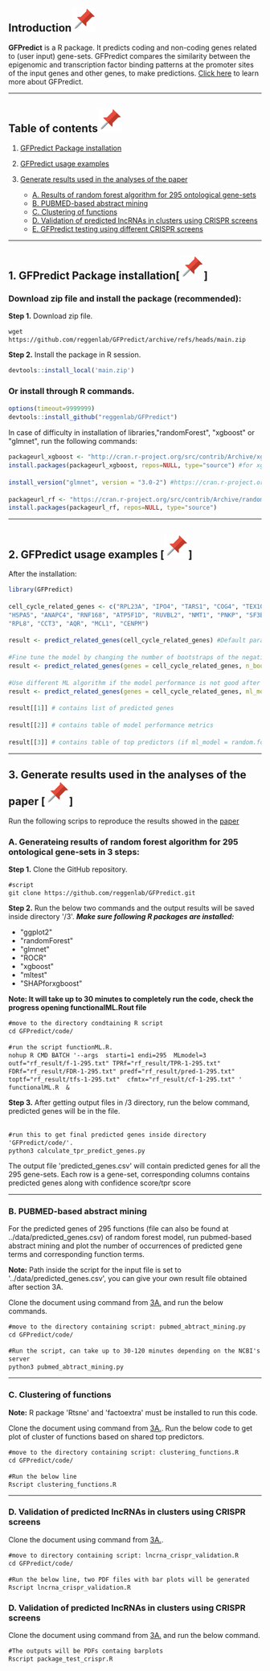 ## Introduction[![](./extras/images/pin.svg)](#introduction)

**GFPredict** is a R package. It predicts coding and non-coding genes related to (user input) gene-sets. GFPredict compares the similarity between the epigenomic and transcription factor binding patterns at the promoter sites of the input genes and other genes, to make predictions. [Click here](https://www.biorxiv.org/content/10.1101/2022.04.17.488570v1) to learn more about GFPredict.

---

## Table of contents[![](./extras/images/pin.svg)](#table-of-contents)
1. [GFPredict Package installation](#installation)

2. [GFPredict usage examples](#examples)

3. [Generate results used in the analyses of the paper](#results)
   - [A. Results of random forest algorithm for 295 ontological gene-sets](#ontology_results)
   - [B. PUBMED-based abstract mining](#pubmed_abtract_mining)
   - [C. Clustering of functions](#function_cluster)
   - [D. Validation of predicted lncRNAs in clusters using CRISPR screens](#cluster_crispr_screen)
   - [E. GFPredict testing using different CRISPR screens](#different_crispr_screen)


---

## 1. GFPredict Package installation[![](./extras/images/pin.svg)]<a name="installation"></a>

### Download zip file and install the package (recommended):

**Step 1.** Download zip file.

```shell
wget https://github.com/reggenlab/GFPredict/archive/refs/heads/main.zip

```
**Step 2.** Install the package in R session.

```r
devtools::install_local('main.zip')

```

### Or install through R commands.


``` r
options(timeout=9999999)
devtools::install_github("reggenlab/GFPredict")
```

In case of difficulty in installation of libraries,"randomForest", "xgboost" or "glmnet", run the following commands:
``` r
packageurl_xgboost <- "http://cran.r-project.org/src/contrib/Archive/xgboost/xgboost_0.90.0.2.tar.gz"
install.packages(packageurl_xgboost, repos=NULL, type="source") #for xgboost

install_version("glmnet", version = "3.0-2") #https://cran.r-project.org/src/contrib/Archive/glmnet/ 

packageurl_rf <- "https://cran.r-project.org/src/contrib/Archive/randomForest/randomForest_4.6-12.tar.gz"
install.packages(packageurl_rf, repos=NULL, type="source") 

```

---

## 2. GFPredict usage examples [![](./extras/images/pin.svg)]<a name="examples"></a>

After the installation:

``` r
library(GFPredict)

cell_cycle_related_genes <- c("RPL23A", "IPO4", "TARS1", "COG4", "TEX10", "TRMT112", "TXNL4A", "CLP1", 
"HSPA5", "ANAPC4", "RNF168", "ATP5F1D", "RUVBL2", "NMT1", "PNKP", "SF3B3", "FDPS", "FARSB", "HARS1",
"RPL8", "CCT3", "AQR", "MCL1", "CENPM")

result <- predict_related_genes(cell_cycle_related_genes) #Default parameter are selected

#Fine tune the model by changing the number of bootstraps of the negative set
result <- predict_related_genes(genes = cell_cycle_related_genes, n_bootstrap = 5)

#Use different ML algorithm if the model performance is not good after using the default random forest algoritm 
result <- predict_related_genes(genes = cell_cycle_related_genes, ml_model = 'svm', n_bootstrap = 10, feature_type = 'transcription_factors')

result[[1]] # contains list of predicted genes 

result[[2]] # contains table of model performance metrics 

result[[3]] # contains table of top predictors (if ml_model = random.forest)

```

---

## 3. Generate results used in the analyses of the paper [![](./extras/images/pin.svg)] <a name="results"></a>

Run the following scrips to reproduce the results showed in the [paper](https://www.biorxiv.org/content/10.1101/2022.04.17.488570v1)

### A. Generateing results of random forest algorithm for 295 ontological gene-sets in **3 steps:** <a name="ontology_results"></a>

**Step 1.** Clone the GitHub repository. <a name="clone"></a> 

```shell
#script
git clone https://github.com/reggenlab/GFPredict.git

```
**Step 2.** Run the below two commands and the output results will be saved inside directory '/3'. ***Make sure following R packages are installed:***

*  "ggplot2"
*  "randomForest" 
*  "glmnet"
*  "ROCR"
*  "xgboost"
*  "mltest"
*  "SHAPforxgboost"

**Note: It will take up to 30 minutes to completely run the code, check the progress opening functionalML.Rout file**

```shell
#move to the directory condtaining R script
cd GFPredict/code/

#run the script functionML.R.
nohup R CMD BATCH '--args  starti=1 endi=295  MLmodel=3  outf="rf_result/f-1-295.txt" TPRf="rf_result/TPR-1-295.txt" FDRf="rf_result/FDR-1-295.txt" predf="rf_result/pred-1-295.txt" toptf="rf_result/tfs-1-295.txt"  cfmtx="rf_result/cf-1-295.txt" '  functionalML.R  &

```
**Step 3.** After getting output files in /3 directory, run the below command, predicted genes will be in the file.

```shell

#run this to get final predicted genes inside directory 'GFPredict/code/'.
python3 calculate_tpr_predict_genes.py

```

The output file 'predicted_genes.csv' will contain predicted genes for all the 295 gene-sets. Each row is a gene-set, corresponding columns contains predicted genes along with confidence score/tpr score

---


### B. PUBMED-based abstract mining <a name="pubmed_abtract_mining"></a>

For the predicted genes of 295 functions (file can also be found at ../data/predicted_genes.csv) of random forest model,
run pubmed-based abstract mining and plot the number of occurrences of predicted gene terms and corresponding function terms.

**Note:** Path inside the script for the input file is set to '../data/predicted_genes.csv', you can give your own result file obtained after section 3A. 

Clone the document using command from [3A.](#clone) and run the below commands.

```shell
#move to the directory containing script: pubmed_abtract_mining.py 
cd GFPredict/code/

#Run the script, can take up to 30-120 minutes depending on the NCBI's server 
python3 pubmed_abtract_mining.py

```


---


### C. Clustering of functions <a name="function_cluster"></a>

**Note:** R package 'Rtsne' and  'factoextra' must be installed to run this code.

Clone the document using command from [3A.](#clone).
Run the below code to get plot of cluster of functions based on shared top predictors.

```shell
#move to the directory containing script: clustering_functions.R
cd GFPredict/code/

#Run the below line
Rscript clustering_functions.R
```
---

### D. Validation of predicted lncRNAs in clusters using CRISPR screens <a name="cluster_crispr_screen"></a>

Clone the document using command from [3A.](#clone).

```shell
#move to directory containing script: lncrna_crispr_validation.R
cd GFPredict/code/

#Run the below line, two PDF files with bar plots will be generated
Rscript lncrna_crispr_validation.R

```

### D. Validation of predicted lncRNAs in clusters using CRISPR screens <a name="cluster_crispr_screen"></a>

Clone the document using command from [3A.](#clone) and run the below command.

``` shell
#The outputs will be PDFs containg barplots
Rscript package_test_crispr.R 

```
<!-- markdownlint-enable -->
